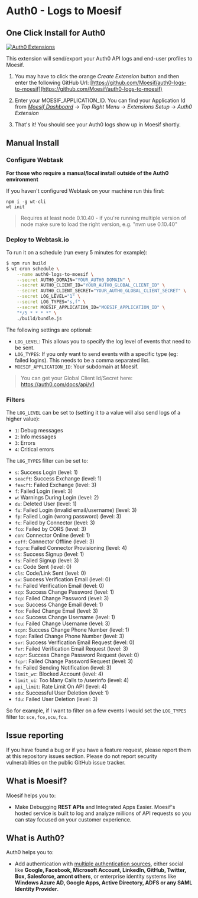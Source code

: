 # Auth0 - Logs to Moesif

## One Click Install for Auth0

[![Auth0 Extensions](https://cdn.auth0.com/extensions/assets/badge.svg)](https://sandbox.it.auth0.com/api/run/auth0-extensions/extensions-badge?webtask_no_cache=1)

This extension will send/export your Auth0 API logs and end-user profiles to Moesif.

1. You may have to click the orange _Create Extension_ button and then enter the following GitHub Url: [https://github.com/Moesif/auth0-logs-to-moesif](https://github.com/Moesif/auth0-logs-to-moesif)

2. Enter your MOESIF_APPLICATION_ID. You can find your Application Id from [_Moesif Dashboard_](https://www.moesif.com/wrap) -> _Top Right Menu_ -> _Extensions Setup_ -> _Auth0 Extension_

3. That's it! You should see your Auth0 logs show up in Moesif shortly.

## Manual Install

### Configure Webtask
__For those who require a manual/local install outside of the Auth0 environment__

If you haven't configured Webtask on your machine run this first:

```
npm i -g wt-cli
wt init
```

> Requires at least node 0.10.40 - if you're running multiple version of node make sure to load the right version, e.g. "nvm use 0.10.40"

### Deploy to Webtask.io

To run it on a schedule (run every 5 minutes for example):

```bash
$ npm run build
$ wt cron schedule \
    --name auth0-logs-to-moesif \
    --secret AUTH0_DOMAIN="YOUR_AUTH0_DOMAIN" \
    --secret AUTH0_CLIENT_ID="YOUR_AUTH0_GLOBAL_CLIENT_ID" \
    --secret AUTH0_CLIENT_SECRET="YOUR_AUTH0_GLOBAL_CLIENT_SECRET" \
    --secret LOG_LEVEL="1" \
    --secret LOG_TYPES="s,f" \
    --secret MOESIF_APPLICATION_ID="MOESIF_APPLICATION_ID" \
    "*/5 * * * *" \
    ./build/bundle.js
```


The following settings are optional:

 - `LOG_LEVEL`: This allows you to specify the log level of events that need to be sent.
 - `LOG_TYPES`: If you only want to send events with a specific type (eg: failed logins). This needs to be a comma separated list.
 - `MOESIF_APPLICATION_ID`: Your subdomain at Moesif.

> You can get your Global Client Id/Secret here: https://auth0.com/docs/api/v1


### Filters

The `LOG_LEVEL` can be set to (setting it to a value will also send logs of a higher value):

 - `1`: Debug messages
 - `2`: Info messages
 - `3`: Errors
 - `4`: Critical errors

The `LOG_TYPES` filter can be set to:

- `s`: Success Login (level: 1)
- `seacft`: Success Exchange (level: 1)
- `feacft`: Failed Exchange (level: 3)
- `f`: Failed Login (level: 3)
- `w`: Warnings During Login (level: 2)
- `du`: Deleted User (level: 1)
- `fu`: Failed Login (invalid email/username) (level: 3)
- `fp`: Failed Login (wrong password) (level: 3)
- `fc`: Failed by Connector (level: 3)
- `fco`: Failed by CORS (level: 3)
- `con`: Connector Online (level: 1)
- `coff`: Connector Offline (level: 3)
- `fcpro`: Failed Connector Provisioning (level: 4)
- `ss`: Success Signup (level: 1)
- `fs`: Failed Signup (level: 3)
- `cs`: Code Sent (level: 0)
- `cls`: Code/Link Sent (level: 0)
- `sv`: Success Verification Email (level: 0)
- `fv`: Failed Verification Email (level: 0)
- `scp`: Success Change Password (level: 1)
- `fcp`: Failed Change Password (level: 3)
- `sce`: Success Change Email (level: 1)
- `fce`: Failed Change Email (level: 3)
- `scu`: Success Change Username (level: 1)
- `fcu`: Failed Change Username (level: 3)
- `scpn`: Success Change Phone Number (level: 1)
- `fcpn`: Failed Change Phone Number (level: 3)
- `svr`: Success Verification Email Request (level: 0)
- `fvr`: Failed Verification Email Request (level: 3)
- `scpr`: Success Change Password Request (level: 0)
- `fcpr`: Failed Change Password Request (level: 3)
- `fn`: Failed Sending Notification (level: 3)
- `limit_wc`: Blocked Account (level: 4)
- `limit_ui`: Too Many Calls to /userinfo (level: 4)
- `api_limit`: Rate Limit On API (level: 4)
- `sdu`: Successful User Deletion (level: 1)
- `fdu`: Failed User Deletion (level: 3)

So for example, if I want to filter on a few events I would set the `LOG_TYPES` filter to: `sce,fce,scu,fcu`.

## Issue reporting

If you have found a bug or if you have a feature request, please report them at this repository issues section. Please do not report security vulnerabilities on the public GitHub issue tracker.

## What is Moesif?

Moesif helps you to:

* Make Debugging __REST APIs__ and Integrated Apps Easier.
Moesif's hosted service is built to log and analyze millions of API requests so you can stay focused on your customer experience.

## What is Auth0?

Auth0 helps you to:

* Add authentication with [multiple authentication sources](https://docs.auth0.com/identityproviders), either social like **Google, Facebook, Microsoft Account, LinkedIn, GitHub, Twitter, Box, Salesforce, amont others**, or enterprise identity systems like **Windows Azure AD, Google Apps, Active Directory, ADFS or any SAML Identity Provider**.
